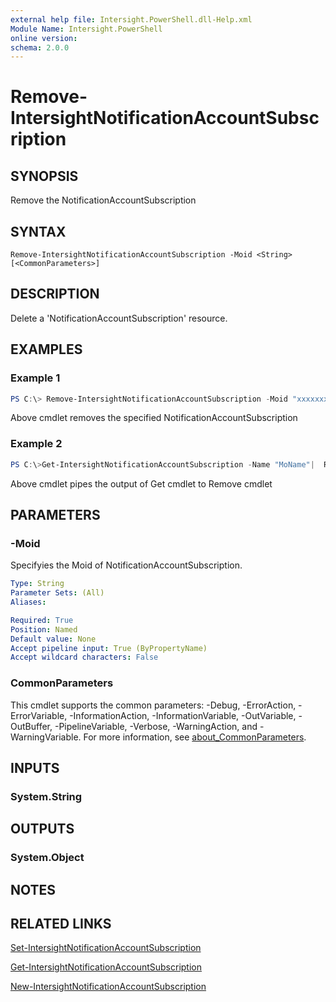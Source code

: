 ```yaml
---
external help file: Intersight.PowerShell.dll-Help.xml
Module Name: Intersight.PowerShell
online version:
schema: 2.0.0
---
```


# Remove-IntersightNotificationAccountSubscription

## SYNOPSIS
Remove the NotificationAccountSubscription

## SYNTAX

```
Remove-IntersightNotificationAccountSubscription -Moid <String> [<CommonParameters>]
```

## DESCRIPTION
Delete a &apos;NotificationAccountSubscription&apos; resource.

## EXAMPLES

### Example 1
```powershell
PS C:\> Remove-IntersightNotificationAccountSubscription -Moid "xxxxxxxxxxxxxxxxxxxxxxxxxxx"
```
Above cmdlet removes the specified NotificationAccountSubscription 

### Example 2
```powershell
PS C:\>Get-IntersightNotificationAccountSubscription -Name "MoName"|  Remove-IntersightNotificationAccountSubscription
```
Above cmdlet pipes the output of Get cmdlet to Remove cmdlet

## PARAMETERS

### -Moid
Specifyies the Moid of NotificationAccountSubscription.

```yaml
Type: String
Parameter Sets: (All)
Aliases:

Required: True
Position: Named
Default value: None
Accept pipeline input: True (ByPropertyName)
Accept wildcard characters: False
```

### CommonParameters
This cmdlet supports the common parameters: -Debug, -ErrorAction, -ErrorVariable, -InformationAction, -InformationVariable, -OutVariable, -OutBuffer, -PipelineVariable, -Verbose, -WarningAction, and -WarningVariable. For more information, see [about_CommonParameters](http://go.microsoft.com/fwlink/?LinkID=113216).

## INPUTS

### System.String

## OUTPUTS

### System.Object
## NOTES

## RELATED LINKS

[Set-IntersightNotificationAccountSubscription](./Set-IntersightNotificationAccountSubscription.md)

[Get-IntersightNotificationAccountSubscription](./Get-IntersightNotificationAccountSubscription.md)

[New-IntersightNotificationAccountSubscription](./New-IntersightNotificationAccountSubscription.md)

